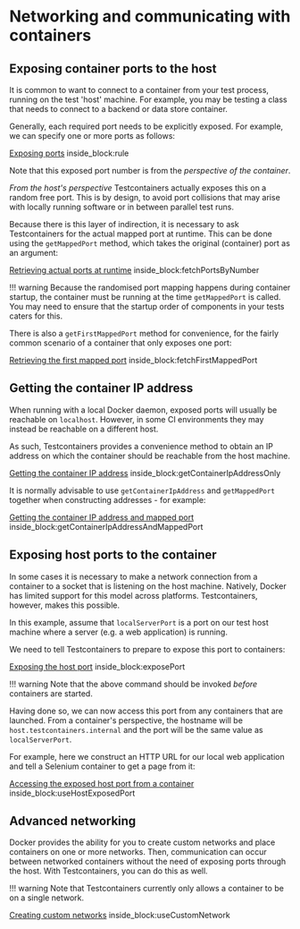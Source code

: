 # Networking and communicating with containers

## Exposing container ports to the host

It is common to want to connect to a container from your test process, running on the test 'host' machine.
For example, you may be testing a class that needs to connect to a backend or data store container.

Generally, each required port needs to be explicitly exposed. For example, we can specify one or more ports as follows:

<!--codeinclude-->
[Exposing ports](../examples/junit4/generic/src/test/java/generic/MultiplePortsExposedTest.java) inside_block:rule
<!--/codeinclude-->

Note that this exposed port number is from the *perspective of the container*. 

*From the host's perspective* Testcontainers actually exposes this on a random free port.
This is by design, to avoid port collisions that may arise with locally running software or in between parallel test runs.

Because there is this layer of indirection, it is necessary to ask Testcontainers for the actual mapped port at runtime.
This can be done using the `getMappedPort` method, which takes the original (container) port as an argument:

<!--codeinclude-->
[Retrieving actual ports at runtime](../examples/junit4/generic/src/test/java/generic/MultiplePortsExposedTest.java) inside_block:fetchPortsByNumber
<!--/codeinclude-->

!!! warning
    Because the randomised port mapping happens during container startup, the container must be running at the time `getMappedPort` is called. 
    You may need to ensure that the startup order of components in your tests caters for this.

There is also a `getFirstMappedPort` method for convenience, for the fairly common scenario of a container that only exposes one port:

<!--codeinclude-->
[Retrieving the first mapped port](../examples/junit4/generic/src/test/java/generic/MultiplePortsExposedTest.java) inside_block:fetchFirstMappedPort
<!--/codeinclude-->

## Getting the container IP address

When running with a local Docker daemon, exposed ports will usually be reachable on `localhost`.
However, in some CI environments they may instead be reachable on a different host.

As such, Testcontainers provides a convenience method to obtain an IP address on which the container should be reachable from the host machine.

<!--codeinclude-->
[Getting the container IP address](../examples/junit4/generic/src/test/java/generic/MultiplePortsExposedTest.java) inside_block:getContainerIpAddressOnly
<!--/codeinclude-->

It is normally advisable to use `getContainerIpAddress` and `getMappedPort` together when constructing addresses - for example:

<!--codeinclude-->
[Getting the container IP address and mapped port](../examples/junit4/generic/src/test/java/generic/MultiplePortsExposedTest.java) inside_block:getContainerIpAddressAndMappedPort
<!--/codeinclude-->

## Exposing host ports to the container

In some cases it is necessary to make a network connection from a container to a socket that is listening on the host machine.
Natively, Docker has limited support for this model across platforms.
Testcontainers, however, makes this possible.

In this example, assume that `localServerPort` is a port on our test host machine where a server (e.g. a web application) is running.

We need to tell Testcontainers to prepare to expose this port to containers:

<!--codeinclude-->
[Exposing the host port](../examples/junit4/generic/src/test/java/generic/HostPortExposedTest.java) inside_block:exposePort
<!--/codeinclude-->

!!! warning
    Note that the above command should be invoked _before_ containers are started.
    
Having done so, we can now access this port from any containers that are launched.
From a container's perspective, the hostname will be `host.testcontainers.internal` and the port will be the same value as `localServerPort`.

For example, here we construct an HTTP URL for our local web application and tell a Selenium container to get a page from it:

<!--codeinclude-->
[Accessing the exposed host port from a container](../examples/junit4/generic/src/test/java/generic/HostPortExposedTest.java) inside_block:useHostExposedPort
<!--/codeinclude-->


## Advanced networking

Docker provides the ability for you to create custom networks and place containers on one or more networks. Then, communication can occur between networked containers without the need of exposing ports through the host. With Testcontainers, you can do this as well. 

!!! warning
    Note that Testcontainers currently only allows a container to be on a single network.

<!--codeinclude-->
[Creating custom networks](../../core/src/test/java/org/testcontainers/containers/NetworkTest.java) inside_block:useCustomNetwork
<!--/codeinclude-->